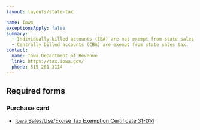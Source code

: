 ```yaml
---
layout: layouts/state-tax

name: Iowa
exceptionsApply: false
summary:
  - Individually billed accounts (IBA) are not exempt from state sales tax.
  - Centrally billed accounts (CBA) are exempt from state sales tax.
contact:
  name: Iowa Department of Revenue
  link: https://tax.iowa.gov/
  phone: 515-281-3114
---
```


## Required forms

### Purchase card

* [Iowa Sales/Use/Excise Tax Exemption Certificate 31-014](https://tax.iowa.gov/forms/iowa-salesuseexcise-tax-exemption-certificate-31-014)
